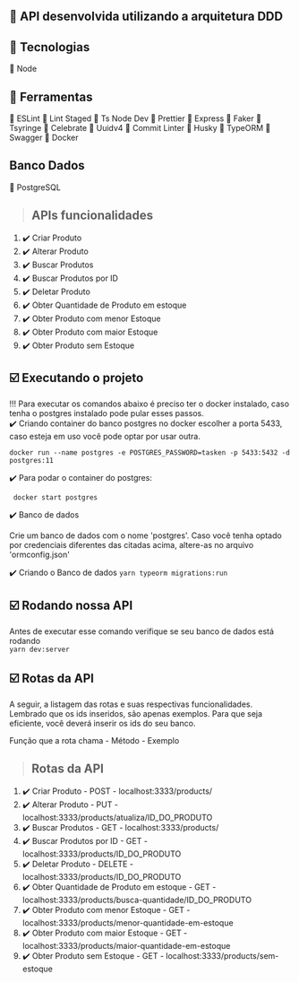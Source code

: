 ## :wrench: API desenvolvida utilizando a arquitetura DDD

## :wrench: Tecnologias

:red_circle: Node

## :wrench: Ferramentas

:large_orange_diamond: ESLint
:large_orange_diamond: Lint Staged
:large_orange_diamond: Ts Node Dev
:large_orange_diamond: Prettier
:large_orange_diamond: Express
:large_orange_diamond: Faker
:large_orange_diamond: Tsyringe
:large_orange_diamond: Celebrate
:large_orange_diamond: Uuidv4
:large_orange_diamond: Commit Linter
:large_orange_diamond: Husky
:large_orange_diamond: TypeORM
:large_orange_diamond: Swagger
:large_orange_diamond: Docker

## Banco Dados

:paperclip: PostgreSQL

> ## APIs funcionalidades

1. :heavy_check_mark: Criar Produto
2. :heavy_check_mark: Alterar Produto
3. :heavy_check_mark: Buscar Produtos
4. :heavy_check_mark: Buscar Produtos por ID
5. :heavy_check_mark: Deletar Produto
6. :heavy_check_mark: Obter Quantidade de Produto em estoque
7. :heavy_check_mark: Obter Produto com menor Estoque
8. :heavy_check_mark: Obter Produto com maior Estoque
9. :heavy_check_mark: Obter Produto sem Estoque

## :ballot_box_with_check: Executando o projeto

!!! Para executar os comandos abaixo é preciso ter o docker instalado, caso tenha o postgres instalado pode pular esses passos.
</br>
:heavy_check_mark: Criando container do banco postgres no docker
escolher a porta 5433, caso esteja em uso você pode optar por usar outra.
<br>

`docker run --name postgres -e POSTGRES_PASSWORD=tasken -p 5433:5432 -d postgres:11`

:heavy_check_mark: Para podar o container do postgres:
<br>

` docker start postgres`

:heavy_check_mark: Banco de dados

<p> Crie um banco de dados com o nome 'postgres'. Caso você tenha optado por credenciais diferentes das citadas acima, altere-as no arquivo 'ormconfig.json' </p>

:heavy_check_mark: Criando o Banco de dados
`yarn typeorm migrations:run`

## :ballot_box_with_check: Rodando nossa API

Antes de executar esse comando verifique se seu banco de dados está rodando </br>
`yarn dev:server`

## :ballot_box_with_check: Rotas da API

<p>A seguir, a listagem das rotas e suas respectivas funcionalidades. Lembrado que os ids inseridos, são apenas exemplos. Para que seja eficiente, você deverá inserir os ids do seu banco.</p>

<p>Função que a rota chama - Método - Exemplo</p>

> ## Rotas da API

1. :heavy_check_mark: Criar Produto                             - POST   - localhost:3333/products/
2. :heavy_check_mark: Alterar Produto                           - PUT    -  localhost:3333/products/atualiza/ID_DO_PRODUTO
3. :heavy_check_mark: Buscar Produtos                           - GET    -  localhost:3333/products/
4. :heavy_check_mark: Buscar Produtos por ID                    - GET    -  localhost:3333/products/ID_DO_PRODUTO
5. :heavy_check_mark: Deletar Produto                           - DELETE - localhost:3333/products/ID_DO_PRODUTO
6. :heavy_check_mark: Obter Quantidade de Produto em estoque    - GET    - localhost:3333/products/busca-quantidade/ID_DO_PRODUTO
7. :heavy_check_mark: Obter Produto com menor Estoque           - GET    - localhost:3333/products/menor-quantidade-em-estoque
8. :heavy_check_mark: Obter Produto com maior Estoque           - GET    - localhost:3333/products/maior-quantidade-em-estoque
9. :heavy_check_mark: Obter Produto sem Estoque                 - GET    - localhost:3333/products/sem-estoque
